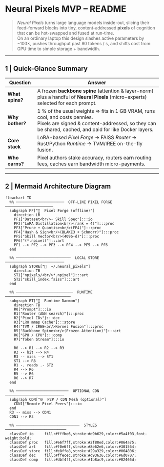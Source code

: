 # Neural Pixels MVP – README

> *Neural Pixels* turns large language models inside-out, slicing their feed-forward blocks into tiny, content-addressed **pixels** of cognition that can be hot-swapped and fused at run-time.  
> On an ordinary laptop this design slashes active parameters by ~100×, pushes throughput past 80 tokens / s, and shifts cost from GPU time to simple storage + bandwidth.

---

## 1  |  Quick-Glance Summary
| Question | Answer |
|----------|--------|
| **What spins?** | A frozen **backbone spine** (attention & layer-norm) plus a handful of **Neural Pixels** (micro-experts) selected for each prompt. |
| **Why bother?** | 1 % of the usual weights ⇒ fits in 1 GB VRAM, runs cool, and costs pennies.<br>Pixels are signed & content-addressed, so they can be shared, cached, and paid for like Docker layers. |
| **Core stack** | LoRA-based *Pixel Forge* → FAISS *Router* → Rust/Python *Runtime* → TVM/IREE on-the-fly fusion. |
| **Who earns?** | Pixel authors stake accuracy, routers earn routing fees, caches earn bandwidth micro-payments. |

---

## 2  |  Mermaid Architecture Diagram

```mermaid
flowchart TD
  %% ──────────────────────  OFF-LINE PIXEL FORGE  ──────────────────────
  subgraph PF["🎨  Pixel Forge (offline)"]
    direction LR
    PF1["Dataset<br/>+ Skill Spec"]:::io
    PF2["LoRA Distillation<br/>(rank = 4)"]:::proc
    PF3["Prune + Quantise<br/>(FP4)"]:::proc
    PF4["Hash & Sign<br/>(BLAKE3 + Schnorr)"]:::proc
    PF5["Skill Vector<br/>(4096-d)"]:::proc
    PF6["(*.npixel)"]:::art
    PF1 --> PF2 --> PF3 --> PF4 --> PF5 --> PF6
  end

  %% ─────────────────────────  LOCAL STORE  ───────────────────────────
  subgraph STORE["💾  ~/.neural_pixels"]
    direction TB
    ST1["npixels/<br/>*.npixel"]:::art
    ST2["skill_index.faiss"]:::art
  end

  %% ──────────────────────────  RUNTIME  ──────────────────────────────
  subgraph RT["🚀  Runtime Daemon"]
    direction TB
    R0["Prompt"]:::io
    R1["Router (ANN search)"]:::proc
    R2{"Pixel IDs"}:::dec
    R3["LRU mmap Cache"]:::store
    R4["TVM / IREE<br/>Kernel Fusion"]:::proc
    R5["Backbone Spine<br/>(Frozen Attention)"]:::art
    R6["GPU / CPU"]:::comp
    R7["Token Stream"]:::io

    R0 --> R1 --> R2 --> R3
    R3 -- hit --> R4
    R3 -- miss --> ST1
    ST1 --> R3
    R1 -. reads .- ST2
    R4 --> R6
    R5 --> R6
    R6 --> R7
  end

  %% ────────────────────────  OPTIONAL CDN  ───────────────────────────
  subgraph CDN["🌐  P2P / CDN Mesh (optional)"]
    CDN1["Remote Pixel Peers"]:::io
  end
  R3 -- miss --> CDN1
  CDN1 --> R3

  %% ─────────────────────────────  STYLES  ────────────────────────────
  classDef io     fill:#fffbe6,stroke:#d9b629,color:#5a4f03,font-weight:bold;
  classDef proc   fill:#e6f7ff,stroke:#2f80ed,color:#064a75;
  classDef art    fill:#f0e6ff,stroke:#8e62e6,color:#301564;
  classDef store  fill:#e8ffe8,stroke:#29a329,color:#064806;
  classDef dec    fill:#ffecec,stroke:#d93636,color:#6d0707;
  classDef comp   fill:#dbf4ff,stroke:#1b8ac9,color:#02466d;
```
